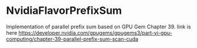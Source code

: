 # NvidiaFlavorPrefixSum
Implementation of parallel prefix sum based on GPU Gem Chapter 39. link is here 
https://developer.nvidia.com/gpugems/gpugems3/part-vi-gpu-computing/chapter-39-parallel-prefix-sum-scan-cuda

